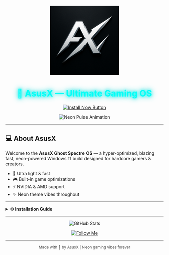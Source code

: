 <p align="center">
  <img src="https://raw.githubusercontent.com/AsusXAx/AsusXAx.github.io/main/AsusX.logo.png" width="220" alt="AsusX Logo" />
</p>

<h1 align="center">
  <span style="color:#00fff7; text-shadow: 0 0 10px #00fff7, 0 0 20px #00c8c8;">
    👾 AsusX — Ultimate Gaming OS
  </span>
</h1>

<p align="center">
  <a href="YOUR_INSTALL_LINK.iso" target="_blank" rel="noopener noreferrer">
    <img src="https://img.shields.io/badge/🚀%20Install%20Now-Click%20Here-%2300fff7?style=for-the-badge&logo=windows&logoColor=white&labelColor=000000&link=YOUR_INSTALL_LINK.iso" alt="Install Now Button" />
  </a>
</p>

<p align="center">
  <img src="https://media.giphy.com/media/3o6Zt481isNVuQI1l6/giphy.gif" width="280" alt="Neon Pulse Animation" />
</p>

---

## 💻 About AsusX

Welcome to the **AsusX Ghost Spectre OS** — a hyper-optimized, blazing fast, neon-powered Windows 11 build designed for hardcore gamers & creators.  

- 🖤 Ultra light & fast  
- 🎮 Built-in game optimizations  
- ⚡ NVIDIA & AMD support  
- ✨ Neon theme vibes throughout  

---

<details>
  <summary style="font-weight: bold; cursor: pointer;">⚙️ Installation Guide</summary>

  1. Download the ISO from the **Install Now** button above.  
  2. Create a bootable USB with [Rufus](https://rufus.ie/).  
  3. Boot from the USB and install the OS.  
  4. Experience ultra-fast gaming performance!  

</details>

---

<p align="center">
  <img src="https://github-readme-stats.vercel.app/api?username=AsusXAx&show_icons=true&theme=radical&hide_title=true" alt="GitHub Stats" />
</p>

<p align="center">
  <a href="https://github.com/AsusXAx" target="_blank">
    <img src="https://img.shields.io/badge/Follow%20Me%20on%20GitHub-%2300fff7?style=for-the-badge&logo=github&logoColor=000000&labelColor=000000" alt="Follow Me" />
  </a>
</p>

---

<p align="center" style="font-size: 12px; color: #444;">
  Made with 💙 by AsusX | Neon gaming vibes forever
</p>

